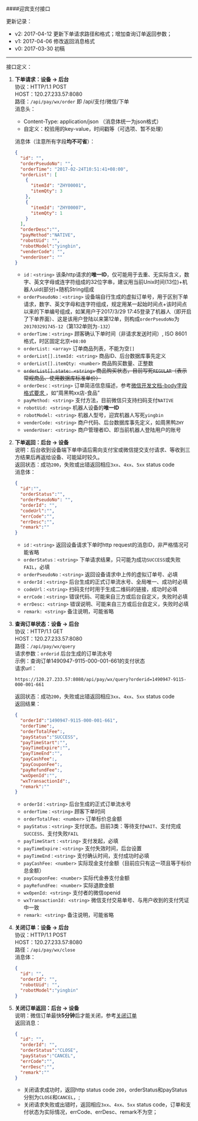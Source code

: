 ####迎宾支付接口

更新记录：
  * v2: 2017-04-12 更新下单请求路径和格式；增加查询订单返回参数；
  * v1: 2017-04-06 修改返回消息格式
  * v0: 2017-03-30 初稿

---

接口定义：

1. **下单请求：设备 -> 后台**  
    协议：HTTP/1.1 POST  
    HOST：120.27.233.57:8080  
    路径：`/api/pay/wx/order` 即 /api/支付/微信/下单  
    消息头：
      * Content-Type: application/json （消息体统一为json格式）  
      * 自定义：校验用的key-value，时间戳等（可选项、暂不处理）    

    消息体（注意所有字段**均不可省**）：
    ```json
    {
      "id": "",
      "orderPseudoNo": "",
      "orderTime": "2017-02-24T10:51:41+08:00",
      "orderList": [
        {
          "itemId": "ZHY00001",
          "itemQty": 3
        },
        {
          "itemId": "ZHY00007",
          "itemQty": 1
        }
      ],
      "orderDesc":"",
      "payMethod":"NATIVE",
      "robotUid": "",
      "robotModel":"yingbin",
      "venderCode": "",
      "venderUser": ""  
    }
    ```
    * `id：<string>`
    该条http请求的**唯一ID**，仅可能用于去重、无实际含义，数字、英文字母或连字符组成的32位字串，建议用当前Unix时间(13位)+机器人uid(部分)+随机String组成
    * `orderPseudoNo：<string>`
    设备端自行生成的虚拟订单号，用于区别下单请求，数字、英文字母和连字符组成，规定用某一起始时间点+该时间点以来的下单编号组成，如某用户于2017/3/29 17:45登录了机器人（即开启了下单界面）、这是该用户登陆以来第12单，则构成`orderPseudoNo`为`201703291745-12`（第132单则为`-132`）
    * `orderTime：<string>`
    顾客确认下单时间（非请求发送时间）, ISO 8601格式，时区固定北京`+08:00`
    * `orderList: <array>`
    订单商品列表，不能为空`[]`
    * `orderList[].itemId: <string>`
    商品ID、后台数据库事先定义
    * `orderList[].itemQty: <number>`
    商品购买数量、正整数
    * ~~`orderList[].state: <string>`
    商品购买状态，目前写死`REGULAR`（表示常规商品、使用数据库标准单价）~~
    * `orderDesc：<string>`
    订单简洁信息描述，参考[微信开发文档-body字段格式要求
](https://pay.weixin.qq.com/wiki/doc/api/native.php?chapter=4_2)，如“周黑鸭xx店-食品”  
    * `payMethod: <string>`
    支付方法，目前微信只支持扫码支付`NATIVE`
    * `robotUid: <string>`
    机器人设备的**唯一ID**
    * `robotModel: <string>`
    机器人型号，迎宾机器人写死`yingbin`
    * `venderCode: <string>`
    商户代码、后台数据库事先定义，如周黑鸭`ZHY`
    * `venderUser: <string>`
    商户管理者ID、即当前机器人登陆用户的账号


2. **下单返回：后台 -> 设备**  
    说明：后台收到设备端下单申请后需向支付宝或微信提交支付请求、等收到三方结果后再返给设备、可能延时较久。  
    返回状态：成功`200`，失败或出错返回相应`3xx`、`4xx`、`5xx` status code  
    消息体：
    ```json
    {
      "id":"",
      "orderStatus":"",
      "orderPseudoNo": "",
      "orderId": "",
      "codeUrl":"",
      "errCode":"",
      "errDesc":"",
      "remark":""
    }
    ```
    * `id：<string>`
    返回设备请求下单时http request的消息ID，非严格情况可能省略
    * `orderStatus：<string>`
    下单请求结果，只可能为成功`SUCCESS`或失败`FAIL`，必填
    * `orderPseudoNo：<string>`
    返回设备请求中上传的虚拟订单号、必填
    * `orderId：<string>`
    后台生成的正式订单流水号、全局唯一、成功时必填
    * `codeUrl：<string>`
    扫码支付时用于生成二维码的链接，成功时必填
    * `errCode：<string>`
    错误代码、可能来自三方或后台自定义，失败时必填
    * `errDesc: <string>`
    错误说明、可能来自三方或后台自定义，失败时必填
    * `remark: <string>`
    备注说明，可能省略  


3. **查询订单状态：设备 -> 后台**    
    协议：HTTP/1.1 GET  
    HOST：120.27.233.57:8080  
    路径：`/api/pay/wx/query`    
    请求参数：`orderid` 后台生成的订单流水号   
    示例：查询订单1490947-9115-000-001-661的支付状态   
    请求url：
    ```
    https://120.27.233.57:8080/api/pay/wx/query?orderid=1490947-9115-000-001-661
    ```
    返回状态：成功`200`，失败或出错返回相应`3xx`、`4xx`、`5xx` status code  
    返回结果：
    ```json
    {
      "orderId":"1490947-9115-000-001-661",
      "orderTime":,
      "orderTotalFee":,
      "payStatus":"SUCCESS",
      "payTimeStart":"",
      "payTimeExpire":"",
      "payTimeEnd":"",
      "payCashFee":,
      "payCouponFee":,
      "payRefundFee":,
      "wxOpenId":"",
      "wxTransactionId":,
      "remark":""
    }
    ```
    * `orderId：<string>`
    后台生成的正式订单流水号  
    * `orderTime：<string>`
    顾客下单时间
    * `orderTotalFee: <number>`
    订单标价总金额
    * `payStatus：<string>`
    支付状态。目前3类：等待支付`WAIT`、支付完成`SUCCESS`、支付失败`FAIL`  
    * `payTimeStart：<string>`
    支付发起，必填
    * `payTimeExpire：<string>`
    支付失效时间，后台设置
    * `payTimeEnd：<string>`
    支付确认时间，支付成功时必填    
    * `payCashFee: <number>`
    实际现金支付金额（目前应只有这一项且等于标价总金额）
    * `payCouponFee: <number>`
    实际代金券支付金额
    * `payRefundFee: <number>`
    实际退款金额
    * `wxOpenId: <string>`
    支付者的微信openid
    * `wxTransactionId: <string>`
    微信支付交易单号、与用户收到的支付凭证中一致
    * `remark: <string>`
    备注说明，可能省略    


4. **关闭订单：设备 -> 后台**    
    协议：HTTP/1.1 POST  
    HOST：120.27.233.57:8080  
    路径：`/api/pay/wx/close`    
    消息体：  
    ```json
    {
      "id": "",
      "orderId": "",
      "robotUid": "",
      "robotModel":"yingbin"
    }
    ```
5. **关闭订单返回：后台 -> 设备**    
    说明：微信订单最快**5分钟**后才能关闭，参考[关闭订单](https://pay.weixin.qq.com/wiki/doc/api/native.php?chapter=9_3)   
    返回消息：  
    ```json
    {
      "id": "",
      "orderId": "",
      "orderStatus":"CLOSE",
      "payStatus":"CANCEL",
      "errCode":"",
      "errDesc":"",
      "remark":""
    }
    ```
    * 关闭请求成功时，返回http status code `200`，orderStatus和payStatus分别为`CLOSE`和`CANCEL`，;
    * 关闭请求失败或出错时，返回相应`3xx`、`4xx`、`5xx` status code，订单和支付状态为实际情况，errCode、errDesc、remark不为空；
